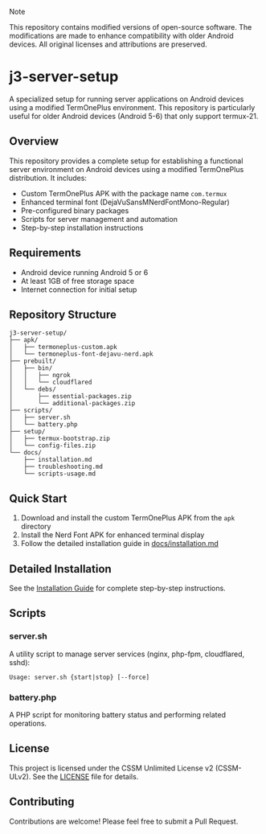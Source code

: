 > [!NOTE]
> This repository contains modified versions of open-source software. The modifications are made to enhance compatibility with older Android devices. All original licenses and attributions are preserved.

# j3-server-setup

A specialized setup for running server applications on Android devices using a modified TermOnePlus environment. This repository is particularly useful for older Android devices (Android 5-6) that only support termux-21.

## Overview

This repository provides a complete setup for establishing a functional server environment on Android devices using a modified TermOnePlus distribution. It includes:

- Custom TermOnePlus APK with the package name `com.termux`
- Enhanced terminal font (DejaVuSansMNerdFontMono-Regular)
- Pre-configured binary packages
- Scripts for server management and automation
- Step-by-step installation instructions

## Requirements

- Android device running Android 5 or 6
- At least 1GB of free storage space
- Internet connection for initial setup

## Repository Structure

```
j3-server-setup/
├── apk/
│   ├── termoneplus-custom.apk
│   └── termoneplus-font-dejavu-nerd.apk
├── prebuilt/
│   ├── bin/
│   │   ├── ngrok
│   │   └── cloudflared
│   └── debs/
│       ├── essential-packages.zip
│       └── additional-packages.zip
├── scripts/
│   ├── server.sh
│   └── battery.php
├── setup/
│   ├── termux-bootstrap.zip
│   └── config-files.zip
└── docs/
    ├── installation.md
    ├── troubleshooting.md
    └── scripts-usage.md
```

## Quick Start

1. Download and install the custom TermOnePlus APK from the `apk` directory
2. Install the Nerd Font APK for enhanced terminal display
3. Follow the detailed installation guide in [docs/installation.md](docs/installation.md)

## Detailed Installation

See the [Installation Guide](docs/installation.md) for complete step-by-step instructions.

## Scripts

### server.sh

A utility script to manage server services (nginx, php-fpm, cloudflared, sshd):

```
Usage: server.sh {start|stop} [--force]
```

### battery.php

A PHP script for monitoring battery status and performing related operations.

## License

This project is licensed under the CSSM Unlimited License v2 (CSSM-ULv2). See the [LICENSE](LICENSE) file for details.

## Contributing

Contributions are welcome! Please feel free to submit a Pull Request.
